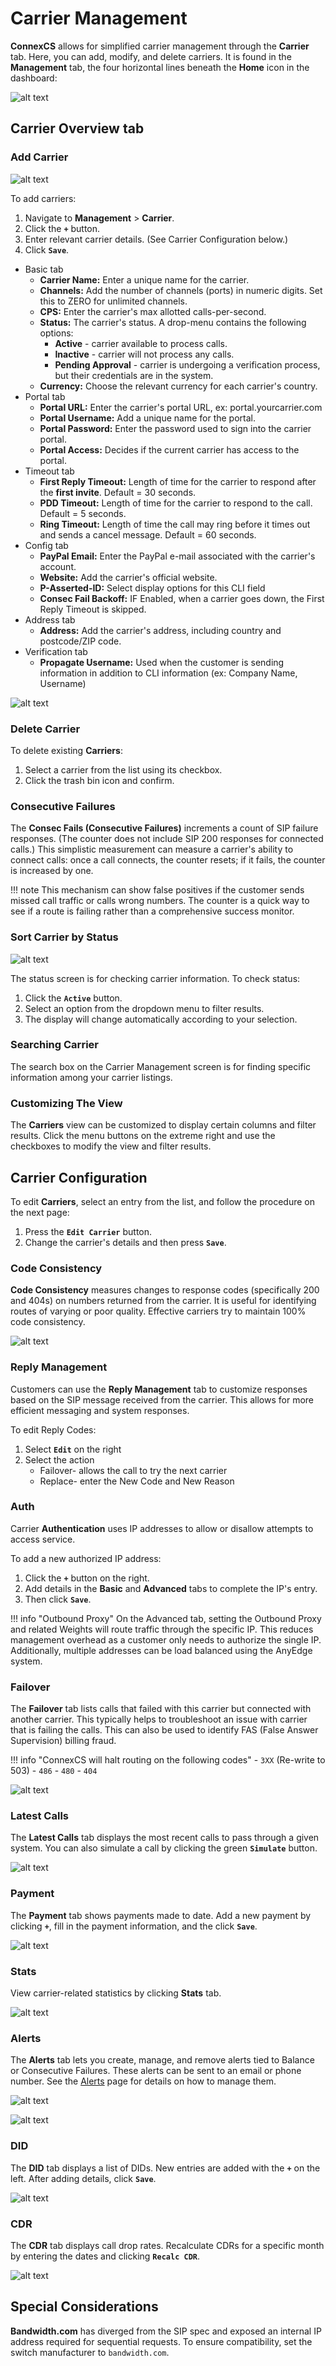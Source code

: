 # Carrier Management

**ConnexCS** allows for simplified carrier management through the **Carrier** tab. Here, you can add, modify, and delete carriers. It is found in the **Management** tab, the four horizontal lines beneath the **Home** icon in the dashboard:

![alt text][carrier-list]

## Carrier Overview tab

### Add Carrier
![alt text][add-carriers]

To add carriers:

1. Navigate to **Management** > **Carrier**.
2. Click the **`+`** button.
3. Enter relevant carrier details. (See Carrier Configuration below.) 
4. Click **`Save`**.

* Basic tab
   * **Carrier Name:** Enter a unique name for the carrier.
   * **Channels:** Add the number of channels (ports) in numeric digits. Set this to ZERO for unlimited channels.
   * **CPS:** Enter the carrier's max allotted calls-per-second.
   * **Status:** The carrier's status.  A drop-menu contains the following options:
      *  **Active** - carrier available to process calls.
      *  **Inactive** - carrier will not process any calls.
      *  **Pending Approval** - carrier is undergoing a verification process, but their credentials are in the system.  
   * **Currency:** Choose the relevant currency for each carrier's country.
* Portal tab
   * **Portal URL:** Enter the carrier's portal URL, ex: portal.yourcarrier.com 
   * **Portal Username:** Add a unique name for the portal.
   * **Portal Password:** Enter the password used to sign into the carrier portal.
   * **Portal Access:** Decides if the current carrier has access to the portal.
* Timeout tab
   * **First Reply Timeout:** Length of time for the carrier to respond after the **first invite**. Default = 30 seconds.
   * **PDD Timeout:** Length of time for the carrier to respond to the call. Default = 5 seconds.
   * **Ring Timeout:** Length of time the call may ring before it times out and sends a cancel message. Default = 60 seconds.
* Config tab    
   * **PayPal Email:** Enter the PayPal e-mail associated with the carrier's account.
   * **Website:** Add the carrier's official website.
   * **P-Asserted-ID:** Select display options for this CLI field
   * **Consec Fail Backoff:** IF Enabled, when a carrier goes down, the First Reply Timeout is skipped.  
* Address tab
   * **Address:** Add the carrier's address, including country and postcode/ZIP code.
* Verification tab
   * **Propagate Username:** Used when the customer is sending information in addition to CLI information (ex: Company Name, Username)

![alt text][carrier-details]
        
### Delete Carrier
To delete existing **Carriers**:

1. Select a carrier from the list using its checkbox.
2. Click the trash bin icon and confirm.

### Consecutive Failures
The **Consec Fails (Consecutive Failures)** increments a count of SIP failure responses. (The counter does not include SIP 200 responses for connected calls.) This simplistic measurement can measure a carrier's ability to connect calls: once a call connects, the counter resets; if it fails, the counter is increased by one.  

!!! note 
    This mechanism can show false positives if the customer sends missed call traffic or calls wrong numbers.  The counter is a quick way to see if a route is failing rather than a comprehensive success monitor.
    
### Sort Carrier by Status
![alt text][carriers-sorting]

The status screen is for checking carrier information. To check status:

1. Click the **`Active`** button.
2. Select an option from the dropdown menu to filter results.
3. The display will change automatically according to your selection.

### Searching Carrier
The search box on the Carrier Management screen is for finding specific information among your carrier listings.

### Customizing The View
The **Carriers** view can be customized to display certain columns and filter results.  Click the menu buttons on the extreme right and use the checkboxes to modify the view and filter results.

## Carrier Configuration
To edit **Carriers**, select an entry from the list, and follow the procedure on the next page:

1. Press the **`Edit Carrier`** button.
2. Change the carrier's details and then press **`Save`**.

### Code Consistency
**Code Consistency** measures changes to response codes (specifically 200 and 404s) on numbers returned from the carrier. It is useful for identifying routes of varying or poor quality. Effective carriers try to maintain 100% code consistency.

![alt text][carrier-dashboard]

### Reply Management
Customers can use the **Reply Management** tab to customize responses based on the SIP message received from the carrier. This allows for more efficient messaging and system responses. 

To edit Reply Codes:
1) Select **`Edit`** on the right
2) Select the action
   * Failover- allows the call to try the next carrier
   * Replace- enter the New Code and New Reason


### Auth
Carrier **Authentication** uses IP addresses to allow or disallow attempts to access service.

To add a new authorized IP address:
1) Click the **`+`** button on the right.
2) Add details in the **Basic** and **Advanced** tabs to complete the IP's entry. 
3) Then click **`Save`**.

!!! info "Outbound Proxy"
    On the Advanced tab, setting the Outbound Proxy and related Weights will route traffic through the specific IP. This reduces management overhead as a customer only needs to authorize the single IP. Additionally, multiple addresses can be load balanced using the AnyEdge system.  

### Failover
The **Failover** tab lists calls that failed with this carrier but connected with another carrier. This typically helps to troubleshoot an issue with carrier that is failing the calls. This can also be used to identify FAS (False Answer Supervision) billing fraud. 

!!! info "ConnexCS will halt routing on the following codes"
    - `3XX` (Re-write to 503)
    - `486`
    - `480`
    - `404`

![alt text][carrier-reply] 
 

### Latest Calls
The **Latest Calls** tab displays the most recent calls to pass through a given system. You can also simulate a call by clicking the green **`Simulate`** button.

![alt text][carrier-calls] 


### Payment
The **Payment** tab shows payments made to date. Add a new payment by clicking **`+`**, fill in the payment information, and the click **`Save`**.

![alt text][carrier-payment] 


### Stats
View carrier-related statistics by clicking **Stats** tab.

![alt text][carrier-stats] 

### Alerts
The **Alerts** tab lets you create, manage, and remove alerts tied to Balance or Consecutive Failures. These alerts can be sent to an email or phone number. See the [Alerts] page for details on how to manage them.

![alt text][carrier-alert-1]

![alt text][carrier-alert-2]

### DID
The **DID** tab displays a list of DIDs.  New entries are added with the **`+`** on the left. After adding details, click **`Save`**.

![alt text][carrier-did]

### CDR

The **CDR** tab displays call drop rates. Recalculate CDRs for a specific month by entering the dates and clicking **`Recalc CDR`**.

![alt text][carrier-cdr] 

## Special Considerations
**Bandwidth.com** has diverged from the SIP spec and exposed an internal IP address required for sequential requests. To ensure compatibility, set the switch manufacturer to `bandwidth.com`.

[carrier-list]: /carrier/img/99.png "Carrier-List"
[add-carriers]: /carrier/img/100.png "Add-Carrier"
[carrier-details]: /carrier/img/101.png "Carrier-Details"
[carriers-sorting]: /carrier/img/102.png "Carriers-Sorting"
[carrier-dashboard]: /carrier/img/103.png "Carrier-Dashboard"
[carrier-stats]: /carrier/img/104.png "Carrier Stats"
[carrier-reply]: /carrier/img/105.png "Carrier Reply"
[carrier-authentication]: /carrier/img/106.png "Carrier Authentication"
[carrier-ip-1]: /carrier/img/107.png "Carrier IP 1"
[carrier-calls]: /carrier/img/108.png "Carrier Calls"
[carrier-payment]: /carrier/img/110.png "Carrier Payment"
[carrier-cdr]: /carrier/img/111.png "Carrier CDR"
[carrier-did]: /carrier/img/112.png "Carrier DID"
[carrier-alert-1]: /carrier/img/113.png "Carrier Alert-1"
[carrier-alert-2]: /carrier/img/114.png "Carrier Alert-2"

[Alerts]: <https://docs.connexcs.com/alert/> "Alerts"
